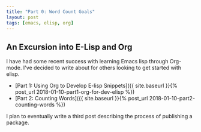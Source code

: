 ```yaml
---
title: "Part 0: Word Count Goals"
layout: post
tags: [emacs, elisp, org]
---
```


## An Excursion into E-Lisp and Org

I have had some recent success with learning Emacs lisp through Org-mode.
I've decided to write about for others looking to get started with elisp.

-   [Part 1: Using Org to Develop E-lisp Snippets]({{ site.baseurl }}{% post_url 2018-01-10-part1-org-for-dev-elisp %})
-   [Part 2: Counting Words]({{ site.baseurl }}{% post_url 2018-01-10-part2-counting-words %})

I plan to eventually write a third post describing the process of publishing a package.
